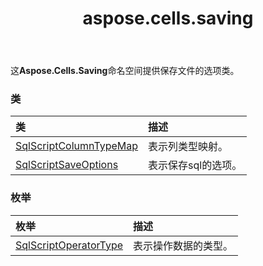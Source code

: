 ﻿---
title: aspose.cells.saving
second_title: Aspose.Cells for Python via .NET API 参考文献
description:
type: docs
weight: 10
url: /zh/python-net/aspose.cells.saving/
is_root: false
---
这**Aspose.Cells.Saving**命名空间提供保存文件的选项类。

### 类
|类|描述|
| :- | :- |
| [SqlScriptColumnTypeMap](/cells/zh/python-net/aspose.cells.saving/sqlscriptcolumntypemap) |表示列类型映射。|
| [SqlScriptSaveOptions](/cells/zh/python-net/aspose.cells.saving/sqlscriptsaveoptions) |表示保存sql的选项。|


### 枚举
|枚举|描述|
| :- | :- |
| [SqlScriptOperatorType](/cells/zh/python-net/aspose.cells.saving/sqlscriptoperatortype) |表示操作数据的类型。|


